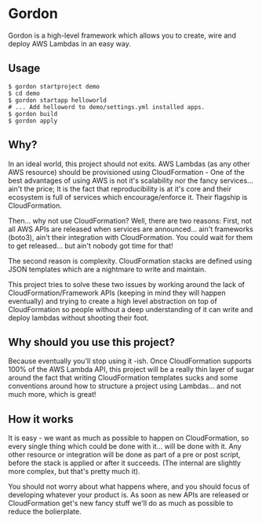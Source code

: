 Gordon
=========

Gordon is a high-level framework which allows you to create, wire and deploy AWS Lambdas in an easy way.

Usage
------
```shell
$ gordon startproject demo
$ cd demo
$ gordon startapp helloworld
# ... Add helloword to demo/settings.yml installed apps.
$ gordon build
$ gordon apply
```

Why?
------
In an ideal world, this project should not exits. AWS Lambdas (as any other AWS resource) should be provisioned using CloudFormation - One of the best advantages of using AWS is not it's scalability nor the fancy services... ain't the price; It is the fact that reproducibility is at it's core and their ecosystem is full of services which encourage/enforce it. Their flagship is CloudFormation.

Then... why not use CloudFormation? Well, there are two reasons: First, not all AWS APIs are released when services are announced... ain't frameworks (boto3), ain't their integration with CloudFormation. You could wait for them to get released... but ain't nobody got time for that!

The second reason is complexity. CloudFormation stacks are defined using JSON templates which are a nightmare to write and maintain.

This project tries to solve these two issues by working around the lack of CloudFormation/Framework APIs (keeping in mind they will happen eventually) and trying to create a high level abstraction on top of CloudFormation so people without a deep understanding of it can write and deploy lambdas without shooting their foot.


Why should you use this project?
-----------------------------------
Because eventually you'll stop using it -ish. Once CloudFormation supports 100% of the AWS Lambda API, this project will be a really thin layer of sugar around the fact that writing CloudFormation templates sucks and some conventions around how to structure a project using Lambdas... and not much more, which is great!


How it works
-------------
It is easy - we want as much as possible to happen on CloudFormation, so every single thing which could be done with it... will be done with it. Any other resource or integration will be done as part of a pre or post script, before the stack is applied or after it succeeds. (The internal are slightly more complex, but that's pretty much it).

You should not worry about what happens where, and you should focus of developing whatever your product is. As soon as new APIs are released or CloudFormation get's new fancy stuff we'll do as much as possible to reduce the bolierplate.
